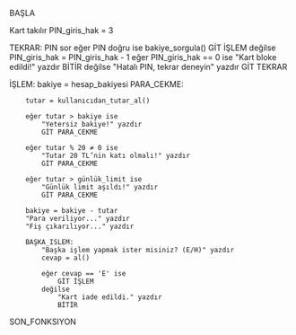 BAŞLA

Kart takılır
PIN_giris_hak = 3

TEKRAR:
    PIN sor
    eğer PIN doğru ise
        bakiye_sorgula()
        GİT İŞLEM
    değilse
        PIN_giris_hak = PIN_giris_hak - 1
        eğer PIN_giris_hak == 0 ise
            "Kart bloke edildi!" yazdır
            BİTİR
        değilse
            "Hatalı PIN, tekrar deneyin" yazdır
            GİT TEKRAR

İŞLEM:
    bakiye = hesap_bakiyesi
    PARA_CEKME:

        tutar = kullanıcıdan_tutar_al()

        eğer tutar > bakiye ise
            "Yetersiz bakiye!" yazdır
            GİT PARA_CEKME

        eğer tutar % 20 ≠ 0 ise
            "Tutar 20 TL’nin katı olmalı!" yazdır
            GİT PARA_CEKME

        eğer tutar > günlük_limit ise
            "Günlük limit aşıldı!" yazdır
            GİT PARA_CEKME

        bakiye = bakiye - tutar
        "Para veriliyor..." yazdır
        "Fiş çıkarılıyor..." yazdır

        BAŞKA_ISLEM:
            "Başka işlem yapmak ister misiniz? (E/H)" yazdır
            cevap = al()

            eğer cevap == 'E' ise
                GİT İŞLEM
            değilse
                "Kart iade edildi." yazdır
                BİTİR

SON_FONKSIYON
